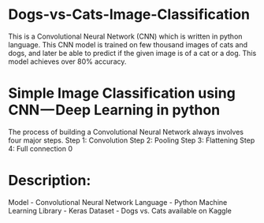 # Dogs-vs-Cats-Image-Classification

This is a Convolutional Neural Network (CNN) which is written in python language. This CNN model is trained on few thousand images of cats and dogs, and later be able to predict if the given image is of a cat or a dog. This model achieves over 80% accuracy.

# Simple Image Classification using CNN — Deep Learning in python

The process of building a Convolutional Neural Network always involves four major steps. 
Step 1: Convolution 
Step 2: Pooling 
Step 3: Flattening 
Step 4: Full connection 0

# Description:

Model - Convolutional Neural Network 
Language - Python 
Machine Learning Library - Keras 
Dataset - Dogs vs. Cats available on Kaggle 
